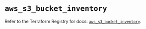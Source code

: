 # `aws_s3_bucket_inventory`

Refer to the Terraform Registry for docs: [`aws_s3_bucket_inventory`](https://registry.terraform.io/providers/hashicorp/aws/4.67.0/docs/resources/s3_bucket_inventory).
